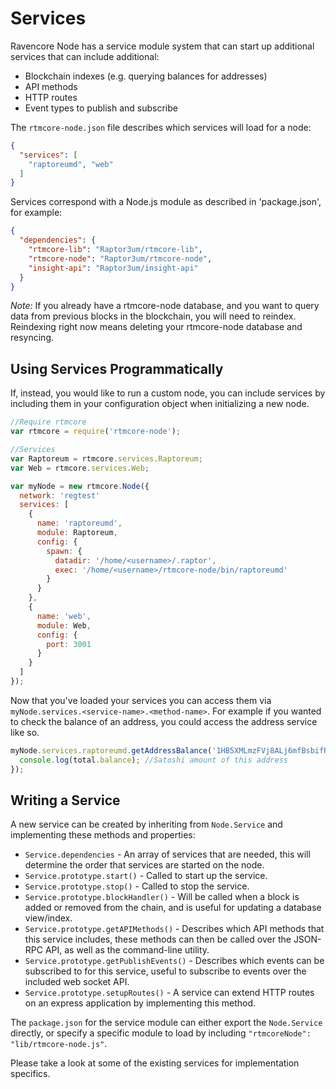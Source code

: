 # Services
Ravencore Node has a service module system that can start up additional services that can include additional:
- Blockchain indexes (e.g. querying balances for addresses)
- API methods
- HTTP routes
- Event types to publish and subscribe

The `rtmcore-node.json` file describes which services will load for a node:

```json
{
  "services": [
    "raptoreumd", "web"
  ]
}
```

Services correspond with a Node.js module as described in 'package.json', for example:

```json
{
  "dependencies": {
    "rtmcore-lib": "Raptor3um/rtmcore-lib",
    "rtmcore-node": "Raptor3um/rtmcore-node",
    "insight-api": "Raptor3um/insight-api"
  }
}
```

_Note:_ If you already have a rtmcore-node database, and you want to query data from previous blocks in the blockchain, you will need to reindex. Reindexing right now means deleting your rtmcore-node database and resyncing.

## Using Services Programmatically
If, instead, you would like to run a custom node, you can include services by including them in your configuration object when initializing a new node.

```js
//Require rtmcore
var rtmcore = require('rtmcore-node');

//Services
var Raptoreum = rtmcore.services.Raptoreum;
var Web = rtmcore.services.Web;

var myNode = new rtmcore.Node({
  network: 'regtest'
  services: [
    {
      name: 'raptoreumd',
      module: Raptoreum,
      config: {
        spawn: {
          datadir: '/home/<username>/.raptor',
          exec: '/home/<username>/rtmcore-node/bin/raptoreumd'
        }
      }
    },
    {
      name: 'web',
      module: Web,
      config: {
        port: 3001
      }
    }
  ]
});
```

Now that you've loaded your services you can access them via `myNode.services.<service-name>.<method-name>`. For example if you wanted to check the balance of an address, you could access the address service like so.

```js
myNode.services.raptoreumd.getAddressBalance('1HB5XMLmzFVj8ALj6mfBsbifRoD4miY36v', false, function(err, total) {
  console.log(total.balance); //Satoshi amount of this address
});
```

## Writing a Service
A new service can be created by inheriting from `Node.Service` and implementing these methods and properties:
- `Service.dependencies` -  An array of services that are needed, this will determine the order that services are started on the node.
- `Service.prototype.start()` - Called to start up the service.
- `Service.prototype.stop()` - Called to stop the service.
- `Service.prototype.blockHandler()` - Will be called when a block is added or removed from the chain, and is useful for updating a database view/index.
- `Service.prototype.getAPIMethods()` - Describes which API methods that this service includes, these methods can then be called over the JSON-RPC API, as well as the command-line utility.
- `Service.prototype.getPublishEvents()` - Describes which events can be subscribed to for this service, useful to subscribe to events over the included web socket API.
- `Service.prototype.setupRoutes()` - A service can extend HTTP routes on an express application by implementing this method.

The `package.json` for the service module can either export the `Node.Service` directly, or specify a specific module to load by including `"rtmcoreNode": "lib/rtmcore-node.js"`.

Please take a look at some of the existing services for implementation specifics.
